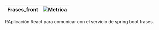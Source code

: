 |Frases_front | ![Metrica](https://github.com/metricalab/refranes/blob/master/src/main/resources/static/metricaLogo.jpg) |
|-------|--------|

RAplicación React para comunicar con el servicio de spring boot frases.

